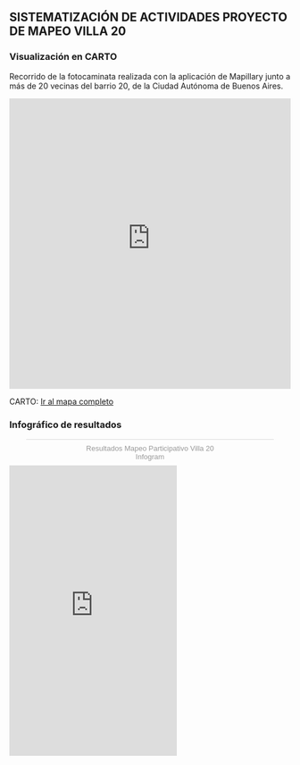 ## SISTEMATIZACIÓN DE ACTIVIDADES PROYECTO DE MAPEO VILLA 20

### Visualización en CARTO
Recorrido de la fotocaminata realizada con la aplicación de Mapillary junto a más de 20 vecinas del barrio 20, de la Ciudad Autónoma de Buenos Aires. 
<iframe width="100%" height="520" frameborder="0" src="https://buenosairesresiliente.carto.com/builder/124c8f03-5a52-4f16-95f1-9055cea47a6e/embed" allowfullscreen webkitallowfullscreen mozallowfullscreen oallowfullscreen msallowfullscreen></iframe>

CARTO: [Ir al mapa completo](https://buenosairesresiliente.carto.com/builder/124c8f03-5a52-4f16-95f1-9055cea47a6e/embed) 

### Infográfico de resultados

<div class="infogram-embed" data-id="3a52e45d-1133-4b92-a38d-c01769f14d78" data-type="interactive" data-title="Resultados Mapeo Participativo Villa 20"></div><script>!function(e,t,n,s){var i="InfogramEmbeds",o=e.getElementsByTagName(t)[0],d=/^http:/.test(e.location)?"http:":"https:";if(/^\/{2}/.test(s)&&(s=d+s),window[i]&&window[i].initialized)window[i].process&&window[i].process();else if(!e.getElementById(n)){var a=e.createElement(t);a.async=1,a.id=n,a.src=s,o.parentNode.insertBefore(a,o)}}(document,"script","infogram-async","https://e.infogram.com/js/dist/embed-loader-min.js");</script><div style="padding:8px 0;font-family:Arial!important;font-size:13px!important;line-height:15px!important;text-align:center;border-top:1px solid #dadada;margin:0 30px"><a href="https://infogram.com/3a52e45d-1133-4b92-a38d-c01769f14d78" style="color:#989898!important;text-decoration:none!important;" target="_blank">Resultados Mapeo Participativo Villa 20</a><br><a href="https://infogram.com" style="color:#989898!important;text-decoration:none!important;" target="_blank" rel="nofollow">Infogram</a></div>

<iframe widht="720" height="520" frameborder="0" src="https://graphcommons.com/graphs/4db894fb-38ef-4844-bca3-9d129df42ffc/embed"</iframe>

### Mapa de relatos localizados

<iframe iframe width="720" height="520" frameborder="0" src="https://sotmlatam.openstreetmap.co/mapero.php?id=757"></iframe>
